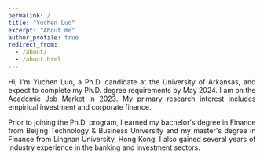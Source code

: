 ```yaml
---
permalink: /
title: "Yuchen Luo"
excerpt: "About me"
author_profile: true
redirect_from: 
  - /about/
  - /about.html
---
```


<p style="text-align: justify;">
Hi, I'm Yuchen Luo, a Ph.D. candidate at the University of Arkansas, and expect to complete my Ph.D. degree requirements by May 2024. I am on the Academic Job Market in 2023. My primary research interest includes empirical investment and corporate finance.
</p>

<p style="text-align: justify;">
Prior to joining the Ph.D. program, I earned my bachelor's degree in Finance from Beijing Technology & Business University and my master's degree in Finance from Lingnan University, Hong Kong. I also gained several years of industry experience in the banking and investment sectors.
</p>
